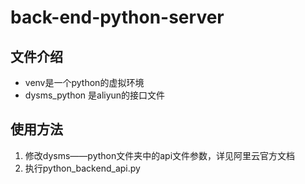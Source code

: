 # back-end-python-server
## 文件介绍
- venv是一个python的虚拟环境
- dysms_python 是aliyun的接口文件

## 使用方法
1. 修改dysms——python文件夹中的api文件参数，详见阿里云官方文档
2. 执行python_backend_api.py